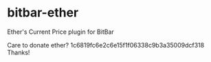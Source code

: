 # bitbar-ether
Ether's Current Price plugin for BitBar

Care to donate ether? 1c6819fc6e2c6e15f1f06338c9b3a35009dcf318
Thanks!
